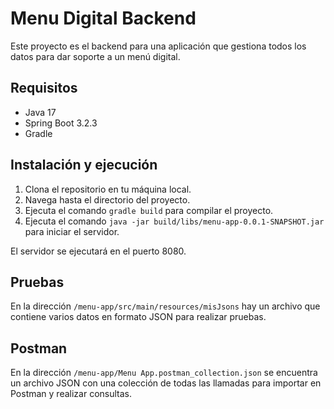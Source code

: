 # Menu Digital Backend

Este proyecto es el backend para una aplicación que gestiona todos los datos para dar soporte a un menú digital.

## Requisitos

- Java 17
- Spring Boot 3.2.3
- Gradle

## Instalación y ejecución

1. Clona el repositorio en tu máquina local.
2. Navega hasta el directorio del proyecto.
3. Ejecuta el comando `gradle build` para compilar el proyecto.
4. Ejecuta el comando `java -jar build/libs/menu-app-0.0.1-SNAPSHOT.jar` para iniciar el servidor.

El servidor se ejecutará en el puerto 8080.

## Pruebas

En la dirección `/menu-app/src/main/resources/misJsons` hay un archivo que contiene varios datos en formato JSON para realizar pruebas.

## Postman

En la dirección `/menu-app/Menu App.postman_collection.json` se encuentra un archivo JSON con una colección de todas las llamadas para importar en Postman y realizar consultas.

